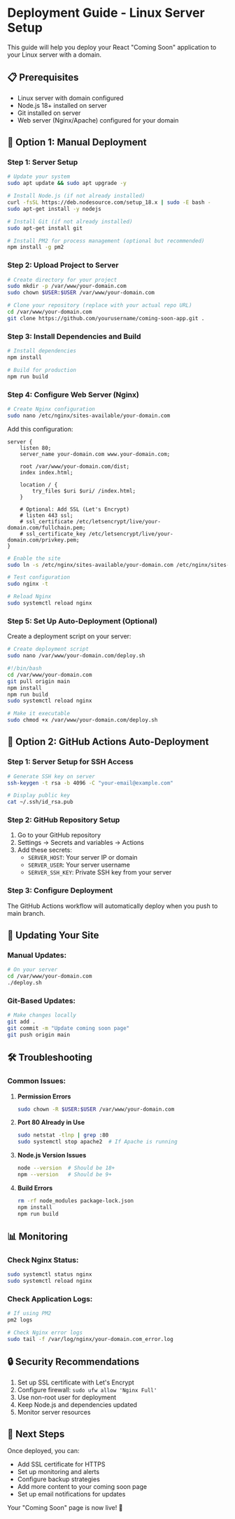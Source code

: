 # Deployment Guide - Linux Server Setup

This guide will help you deploy your React "Coming Soon" application to your Linux server with a domain.

## 📋 Prerequisites

- Linux server with domain configured
- Node.js 18+ installed on server
- Git installed on server
- Web server (Nginx/Apache) configured for your domain

## 🚀 Option 1: Manual Deployment

### Step 1: Server Setup
```bash
# Update your system
sudo apt update && sudo apt upgrade -y

# Install Node.js (if not already installed)
curl -fsSL https://deb.nodesource.com/setup_18.x | sudo -E bash -
sudo apt-get install -y nodejs

# Install Git (if not already installed)
sudo apt-get install git

# Install PM2 for process management (optional but recommended)
npm install -g pm2
```

### Step 2: Upload Project to Server
```bash
# Create directory for your project
sudo mkdir -p /var/www/your-domain.com
sudo chown $USER:$USER /var/www/your-domain.com

# Clone your repository (replace with your actual repo URL)
cd /var/www/your-domain.com
git clone https://github.com/yourusername/coming-soon-app.git .
```

### Step 3: Install Dependencies and Build
```bash
# Install dependencies
npm install

# Build for production
npm run build
```

### Step 4: Configure Web Server (Nginx)
```bash
# Create Nginx configuration
sudo nano /etc/nginx/sites-available/your-domain.com
```

Add this configuration:
```nginx
server {
    listen 80;
    server_name your-domain.com www.your-domain.com;

    root /var/www/your-domain.com/dist;
    index index.html;

    location / {
        try_files $uri $uri/ /index.html;
    }

    # Optional: Add SSL (Let's Encrypt)
    # listen 443 ssl;
    # ssl_certificate /etc/letsencrypt/live/your-domain.com/fullchain.pem;
    # ssl_certificate_key /etc/letsencrypt/live/your-domain.com/privkey.pem;
}
```

```bash
# Enable the site
sudo ln -s /etc/nginx/sites-available/your-domain.com /etc/nginx/sites-enabled/

# Test configuration
sudo nginx -t

# Reload Nginx
sudo systemctl reload nginx
```

### Step 5: Set Up Auto-Deployment (Optional)
Create a deployment script on your server:
```bash
# Create deployment script
sudo nano /var/www/your-domain.com/deploy.sh
```

```bash
#!/bin/bash
cd /var/www/your-domain.com
git pull origin main
npm install
npm run build
sudo systemctl reload nginx
```

```bash
# Make it executable
sudo chmod +x /var/www/your-domain.com/deploy.sh
```

## 🚀 Option 2: GitHub Actions Auto-Deployment

### Step 1: Server Setup for SSH Access
```bash
# Generate SSH key on server
ssh-keygen -t rsa -b 4096 -C "your-email@example.com"

# Display public key
cat ~/.ssh/id_rsa.pub
```

### Step 2: GitHub Repository Setup
1. Go to your GitHub repository
2. Settings → Secrets and variables → Actions
3. Add these secrets:
   - `SERVER_HOST`: Your server IP or domain
   - `SERVER_USER`: Your server username
   - `SERVER_SSH_KEY`: Private SSH key from your server

### Step 3: Configure Deployment
The GitHub Actions workflow will automatically deploy when you push to main branch.

## 🔄 Updating Your Site

### Manual Updates:
```bash
# On your server
cd /var/www/your-domain.com
./deploy.sh
```

### Git-Based Updates:
```bash
# Make changes locally
git add .
git commit -m "Update coming soon page"
git push origin main
```

## 🛠️ Troubleshooting

### Common Issues:

1. **Permission Errors**
   ```bash
   sudo chown -R $USER:$USER /var/www/your-domain.com
   ```

2. **Port 80 Already in Use**
   ```bash
   sudo netstat -tlnp | grep :80
   sudo systemctl stop apache2  # If Apache is running
   ```

3. **Node.js Version Issues**
   ```bash
   node --version  # Should be 18+
   npm --version   # Should be 9+
   ```

4. **Build Errors**
   ```bash
   rm -rf node_modules package-lock.json
   npm install
   npm run build
   ```

## 📊 Monitoring

### Check Nginx Status:
```bash
sudo systemctl status nginx
sudo systemctl reload nginx
```

### Check Application Logs:
```bash
# If using PM2
pm2 logs

# Check Nginx error logs
sudo tail -f /var/log/nginx/your-domain.com_error.log
```

## 🔒 Security Recommendations

1. Set up SSL certificate with Let's Encrypt
2. Configure firewall: `sudo ufw allow 'Nginx Full'`
3. Use non-root user for deployment
4. Keep Node.js and dependencies updated
5. Monitor server resources

## 🎉 Next Steps

Once deployed, you can:
- Add SSL certificate for HTTPS
- Set up monitoring and alerts
- Configure backup strategies
- Add more content to your coming soon page
- Set up email notifications for updates

Your "Coming Soon" page is now live! 🚀